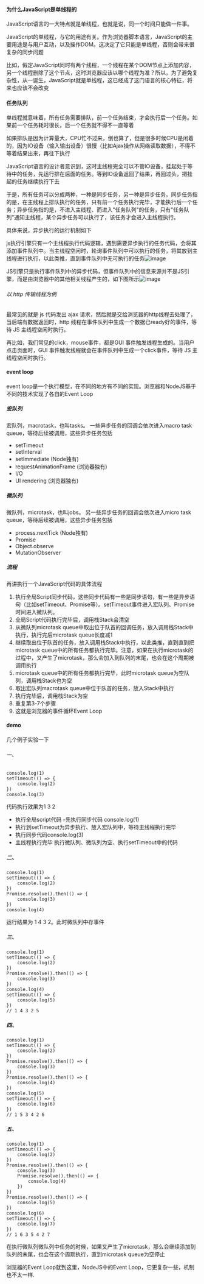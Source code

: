 #### 为什么JavaScript是单线程的
JavaScript语言的一大特点就是单线程，也就是说，同一个时间只能做一件事。

JavaScript的单线程，与它的用途有关。作为浏览器脚本语言，JavaScript的主要用途是与用户互动，以及操作DOM。这决定了它只能是单线程，否则会带来很复杂的同步问题

比如，假定JavaScript同时有两个线程，一个线程在某个DOM节点上添加内容，另一个线程删除了这个节点，这时浏览器应该以哪个线程为准？所以，为了避免复杂性，从一诞生，JavaScript就是单线程，这已经成了这门语言的核心特征，将来也应该不会改变
#### 任务队列
单线程就意味着，所有任务需要排队，前一个任务结束，才会执行后一个任务。如果前一个任务耗时很长，后一个任务就不得不一直等着

如果排队是因为计算量大，CPU忙不过来，倒也算了，但是很多时候CPU是闲着的，因为IO设备（输入输出设备）很慢（比如Ajax操作从网络读取数据），不得不等着结果出来，再往下执行

JavaScript语言的设计者意识到，这时主线程完全可以不管IO设备，挂起处于等待中的任务，先运行排在后面的任务。等到IO设备返回了结果，再回过头，把挂起的任务继续执行下去

于是，所有任务可以分成两种，一种是同步任务，另一种是异步任务。同步任务指的是，在主线程上排队执行的任务，只有前一个任务执行完毕，才能执行后一个任务；异步任务指的是，不进入主线程、而进入"任务队列"的任务，只有"任务队列"通知主线程，某个异步任务可以执行了，该任务才会进入主线程执行。

具体来说，异步执行的运行机制如下
    
js执行引擎只有一个主线程执行代码逻辑，遇到需要异步执行的任务代码，会将其添加事件队列中。当主线程空闲时，轮询事件队列中可以执行的任务，将其放到主线程进行执行，以此类推，直到事件队列中无可执行的任务![image](B15A78A9766447A48C469031F784CB8B)

JS引擎只是执行事件队列中的异步代码，但事件队列中的信息来源并不是JS引擎，而是由浏览器中的其他相关线程产生的，如下图所示![image](43A5749201DC4C1082CC6981A100FD82)
###### 以 http 传输线程为例
最常见的就是 js 代码发出 ajax 请求，然后就是交给浏览器的http线程去处理了，当后端有数据返回时，http 线程在事件队列中生成一个数据已ready好的事件，等待 JS 主线程空闲时执行。

再比如，我们常见的click，mouse事件，都是GUI 事件触发线程生成的。当用户点击页面时，GUI 事件触发线程就会在事件队列中生成一个click事件，等待 JS 主线程空闲时执行。

#### event loop

event loop是一个执行模型，在不同的地方有不同的实现。浏览器和NodeJS基于不同的技术实现了各自的Event Loop
##### 宏队列
宏队列，macrotask，也叫tasks。 一些异步任务的回调会依次进入macro task queue，等待后续被调用，这些异步任务包括

- setTimeout
- setInterval
- setImmediate (Node独有)
- requestAnimationFrame (浏览器独有)
- I/O
- UI rendering (浏览器独有)

##### 微队列
微队列，microtask，也叫jobs。 另一些异步任务的回调会依次进入micro task queue，等待后续被调用，这些异步任务包括

- process.nextTick (Node独有)
- Promise
- Object.observe
- MutationObserver

##### 流程
再讲执行一个JavaScript代码的具体流程

1. 执行全局Script同步代码，这些同步代码有一些是同步语句，有一些是异步语句（比如setTimeout、Promise等）。setTimeout事件进入宏队列、Promise时间进入微队列。
2. 全局Script代码执行完毕后，调用栈Stack会清空
3. 从微队列microtask queue中取出位于队首的回调任务，放入调用栈Stack中执行，执行完后microtask queue长度减1
4. 继续取出位于队首的任务，放入调用栈Stack中执行，以此类推，直到直到把microtask queue中的所有任务都执行完毕。注意，如果在执行microtask的过程中，又产生了microtask，那么会加入到队列的末尾，也会在这个周期被调用执行
5. microtask queue中的所有任务都执行完毕，此时microtask queue为空队列，调用栈Stack也为空
6. 取出宏队列macrotask queue中位于队首的任务，放入Stack中执行
7. 执行完毕后，调用栈Stack为空
8. 重复第3-7个步骤
9. 这就是浏览器的事件循环Event Loop

#### demo

几个例子实验一下
###### 一、

    console.log(1)
    setTimeout(() => {
        console.log(2)
    })
    console.log(3)
代码执行效果为1 3 2

- 执行全局script代码
-先执行同步代码 console.log(1)
- 执行到setTimeout为异步执行、放入宏队列中，等待主线程执行完毕
- 执行同步代码console.log(3)
- 主线程执行完毕 执行微队列、微队列为空、执行setTimeout中的代码

##### 二、

    console.log(1)
    setTimeout(() => {
        console.log(2)
    })
    Promise.resolve().then(() => {
        console.log(3)
    })
    console.log(4)
运行结果为 1 4 3 2。此时微队列中存事件

##### 三、

    console.log(1)
    setTimeout(() => {
        console.log(2)
    })
    Promise.resolve().then(() => {
        console.log(3)
    })
    console.log(4)
    setTimeout(() => {
        console.log(5)
    })
    // 1 4 3 2 5
##### 四、

    console.log(1)
    setTimeout(() => {
        console.log(2)
    })
    Promise.resolve().then(() => {
        console.log(3)
    })
    Promise.resolve().then(() => {
        console.log(4)
    })
    console.log(5)
    setTimeout(() => {
        console.log(6)
    })
    // 1 5 3 4 2 6
##### 五、

    console.log(1)
    setTimeout(() => {
        console.log(2)
    })
    Promise.resolve().then(() => {
        console.log(3)
        Promise.resolve().then(() => {
            console.log(4)
        })
    })
    Promise.resolve().then(() => {
        console.log(5)
    })
    console.log(6)
    setTimeout(() => {
        console.log(7)
    })
    // 1 6 3 5 4 2 7
    
在执行微队列微队列中任务的时候，如果又产生了microtask，那么会继续添加到队列的末尾，也会在这个周期执行，直到microtask queue为空停止

浏览器的Event Loop就到这里，NodeJS中的Event Loop，它更复杂一些，机制也不太一样.




    